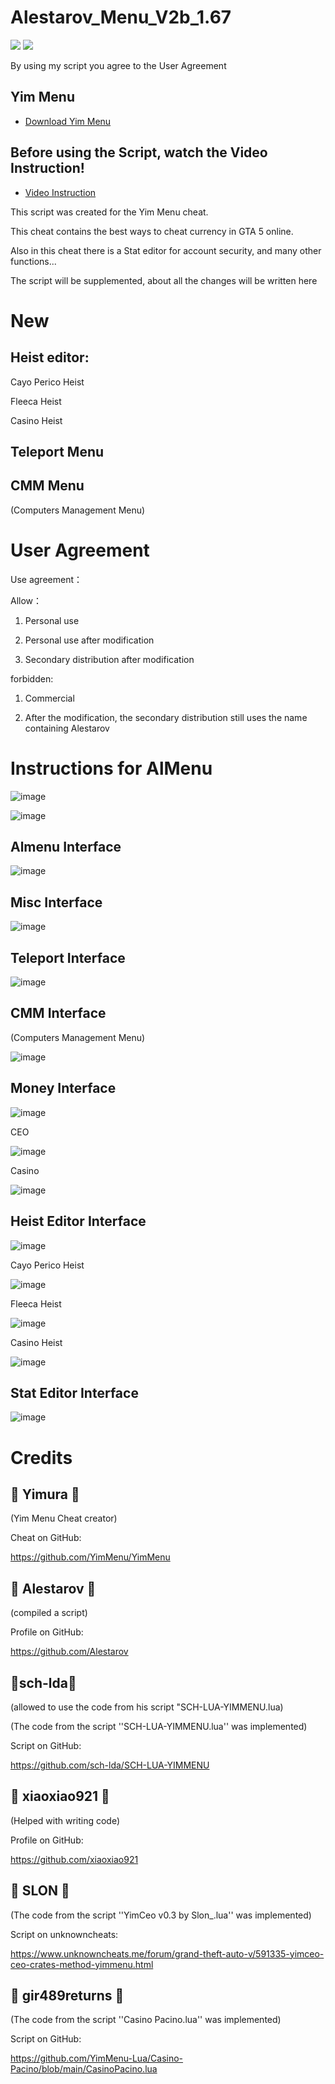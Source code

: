 # Alestarov_Menu_V2b_1.67
![](https://img.shields.io/badge/dynamic/json?color=ffab00&label=Online%20Version&query=%24.game.online&url=https%3A%2F%2Fraw.githubusercontent.com%2FYimMenu%2FYimMenu%2Fmaster%2Fmetadata.json&style=flat-square&labelColor=000000) ![](https://img.shields.io/badge/dynamic/json?color=ffab00&label=Game%20Build&query=%24.game.build&url=https%3A%2F%2Fraw.githubusercontent.com%2FYimMenu%2FYimMenu%2Fmaster%2Fmetadata.json&style=flat-square&labelColor=000000)

 By using my script you agree to the User Agreement

## Yim Menu

* [Download Yim Menu](https://github.com/YimMenu/YimMenu)

## Before using the Script, watch the Video Instruction!
* [Video Instruction](https://www.youtube.com/watch?v=n0hxmJ8eAtk)

This script was created for the Yim Menu cheat.

This cheat contains the best ways to cheat currency in GTA 5 online.

Also in this cheat there is a Stat editor for account security, and many other functions...

The script will be supplemented, about all the changes will be written here

# New
## Heist editor:

Cayo Perico Heist

Fleeca Heist

Casino Heist

## Teleport Menu

## CMM Menu
(Computers Management Menu)






# User Agreement

Use agreement：

Allow：

1) Personal use
   
2) Personal use after modification

3) Secondary distribution after modification

forbidden:

1) Commercial
  
2) After the modification, the secondary distribution still uses the name containing Alestarov

# Instructions for AlMenu
![image](https://github.com/Alestarov/YimMenu-lua-script-Alestarov_Menu/assets/108485130/3fe3db2c-592b-4fbb-9209-e9d141ee134f)


![image](https://github.com/Alestarov/YimMenu-lua-script-Alestarov_Menu/assets/108485130/5780416d-1af6-4c0f-bb20-4f7b45c49348)


## Almenu Interface

![image](https://github.com/Alestarov/YimMenu-lua-script-Alestarov_Menu/assets/108485130/e7224602-f270-4406-812f-6dce1ab7f721)

## Misc Interface

![image](https://github.com/Alestarov/YimMenu-lua-script-Alestarov_Menu/assets/108485130/f17574ac-d1ce-4d89-b579-b86a7b838d33)


## Teleport Interface

![image](https://github.com/Alestarov/YimMenu-lua-script-Alestarov_Menu/assets/108485130/114df4b5-3b18-4d79-900a-8fbe1e93fcca)


## CMM Interface

(Computers Management Menu)

![image](https://github.com/Alestarov/YimMenu-lua-script-Alestarov_Menu/assets/108485130/20e60b05-9e08-42d4-aaaa-561102816d37)

## Money Interface

![image](https://github.com/Alestarov/YimMenu-lua-script-Alestarov_Menu/assets/108485130/1a1b47ea-1b65-4212-9b26-a1725a777f56)

 CEO
 
![image](https://github.com/Alestarov/YimMenu-lua-script-Alestarov_Menu/assets/108485130/f51b692b-8dc6-4e97-9f38-5b43360345a4)

 Casino
 
![image](https://github.com/Alestarov/YimMenu-lua-script-Alestarov_Menu/assets/108485130/4d1c4e25-d569-4865-a200-700e1fe77311)




## Heist Editor Interface

![image](https://github.com/Alestarov/YimMenu-lua-script-Alestarov_Menu/assets/108485130/58909366-a466-4fde-a771-1344d39b31c3)

Cayo Perico Heist

![image](https://github.com/Alestarov/YimMenu-lua-script-Alestarov_Menu/assets/108485130/927c23a7-c4d9-43d3-b1b0-fdecd7bf2545)

Fleeca Heist

![image](https://github.com/Alestarov/YimMenu-lua-script-Alestarov_Menu/assets/108485130/8ee878c3-267a-42ff-b96b-49cf032b7cb9)

Casino Heist

![image](https://github.com/Alestarov/YimMenu-lua-script-Alestarov_Menu/assets/108485130/5ad82976-cb01-4a00-82b3-411f77fa9a20)

## Stat Editor Interface

![image](https://github.com/Alestarov/YimMenu-lua-script-Alestarov_Menu/assets/108485130/79db794f-6938-4c8c-a0ed-98cb3bcda413)






# Credits

## 👑 Yimura 👑
(Yim Menu Cheat creator)

Cheat on GitHub:

https://github.com/YimMenu/YimMenu
## 👑 Alestarov 👑
(compiled a script)

Profile on GitHub:

https://github.com/Alestarov
## 👑sch-lda👑
(allowed to use the code from his script "SCH-LUA-YIMMENU.lua)

(The code from the script ''SCH-LUA-YIMMENU.lua'' was implemented)

Script on GitHub:

https://github.com/sch-lda/SCH-LUA-YIMMENU
## 👑 xiaoxiao921 👑
(Helped with writing code)

Profile on GitHub:

https://github.com/xiaoxiao921
## 👑 SLON 👑
(The code from the script ''YimCeo v0.3 by Slon_.lua'' was implemented)

Script on unknowncheats:

https://www.unknowncheats.me/forum/grand-theft-auto-v/591335-yimceo-ceo-crates-method-yimmenu.html
## 👑 gir489returns 👑
(The code from the script ''Casino Pacino.lua'' was implemented)

Script on GitHub:

https://github.com/YimMenu-Lua/Casino-Pacino/blob/main/CasinoPacino.lua




